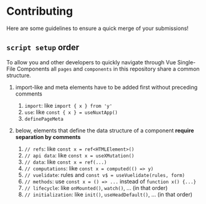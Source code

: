 # Contributing

Here are some guidelines to ensure a quick merge of your submissions!

## `script setup` order

To allow you and other developers to quickly navigate through Vue Single-File Components all `pages` and `components` in this repository share a common structure.

1. import-like and meta elements have to be added first without preceding comments
    1. `import`: like `import { x } from 'y'`
    1. `use`: like `const { x } = useNuxtApp()`
    1. `definePageMeta`

1. below, elements that define the data structure of a component **require separation by comments**
    1. `// refs`: like `const x = ref<HTMLElement>()`
    1. `// api data`: like `const x = useXMutation()`
    1. `// data`: like `const x = ref(...)`
    1. `// computations`: like `const x = computed(() => y)`
    1. `// vuelidate`: rules and `const v$ = useVuelidate(rules, form)`
    1. `// methods`: use `const x = () => ...` instead of `function x() {...}`
    1. `// lifecycle`: like `onMounted()`, `watch()`, ... (in that order)
    1. `// initialization`: like `init()`, `useHeadDefault()`, ... (in that order)
